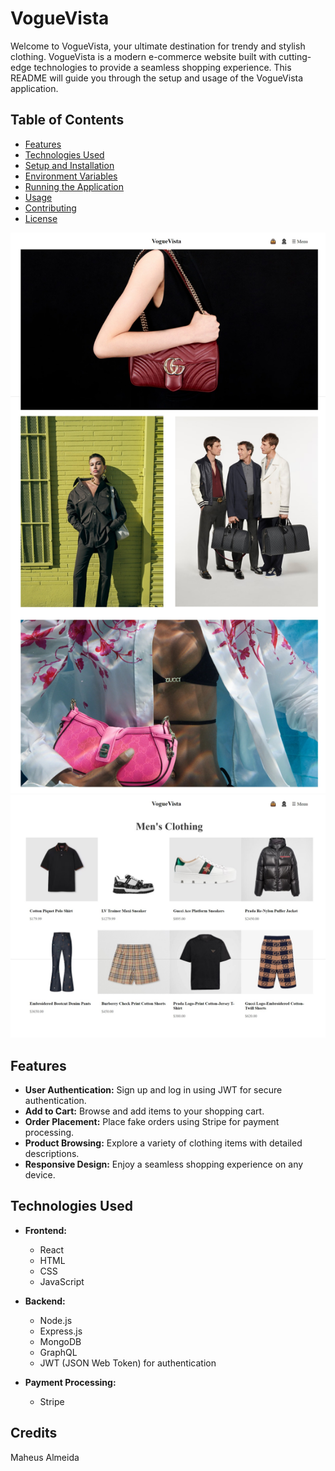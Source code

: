 # VogueVista

Welcome to VogueVista, your ultimate destination for trendy and stylish clothing. VogueVista is a modern e-commerce website built with cutting-edge technologies to provide a seamless shopping experience. This README will guide you through the setup and usage of the VogueVista application.

## Table of Contents

- [Features](#features)
- [Technologies Used](#technologies-used)
- [Setup and Installation](#setup-and-installation)
- [Environment Variables](#environment-variables)
- [Running the Application](#running-the-application)
- [Usage](#usage)
- [Contributing](#contributing)
- [License](#license)

![Screenshot](./client/src/assets/images/screenshot1.jpeg)
![Screenshot](./client/src/assets/images/screenshot2.jpeg)

## Features

- **User Authentication:** Sign up and log in using JWT for secure authentication.
- **Add to Cart:** Browse and add items to your shopping cart.
- **Order Placement:** Place fake orders using Stripe for payment processing.
- **Product Browsing:** Explore a variety of clothing items with detailed descriptions.
- **Responsive Design:** Enjoy a seamless shopping experience on any device.

## Technologies Used

- **Frontend:**
  - React
  - HTML
  - CSS
  - JavaScript

- **Backend:**
  - Node.js
  - Express.js
  - MongoDB
  - GraphQL
  - JWT (JSON Web Token) for authentication

- **Payment Processing:**
  - Stripe
 
## Credits
Maheus Almeida
